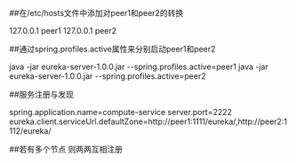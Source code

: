 ##在/etc/hosts文件中添加对peer1和peer2的转换

127.0.0.1 peer1
127.0.0.1 peer2


##通过spring.profiles.active属性来分别启动peer1和peer2

java -jar eureka-server-1.0.0.jar --spring.profiles.active=peer1
java -jar eureka-server-1.0.0.jar --spring.profiles.active=peer2

##服务注册与发现

spring.application.name=compute-service
server.port=2222
eureka.client.serviceUrl.defaultZone=http://peer1:1111/eureka/,http://peer2:1112/eureka/

##若有多个节点 则两两互相注册